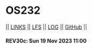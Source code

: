 # OS232

|| [LINKS](LINKS/) || [LFS](LFS/) || [LOG](TXT/mylog.txt) || [GitHub](https://github.com/yforku/os232/) ||

#### REV30c: Sun 19 Nov 2023 11:00
